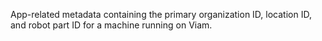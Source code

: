 App-related metadata containing the primary organization ID, location ID, and robot part ID for a machine running on Viam.
